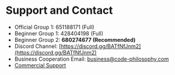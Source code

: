 # Support and Contact

- Official Group 1: 651188171 (Full)
- Beginner Group 1: 428404198 (Full)
- Beginner Group 2: **680274677 (Recommended)**
- Discord Channel: [https://discord.gg/BATfNfJnm2](https://discord.gg/BATfNfJnm2)
- Business Cooperation Email: business@code-philosophy.com
- [Commercial Support](../business/intro.md)